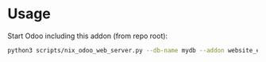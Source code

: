 # Usage

Start Odoo including this addon (from repo root):

```bash
python3 scripts/nix_odoo_web_server.py --db-name mydb --addon website_event_booth_sale_exhibitor
```
